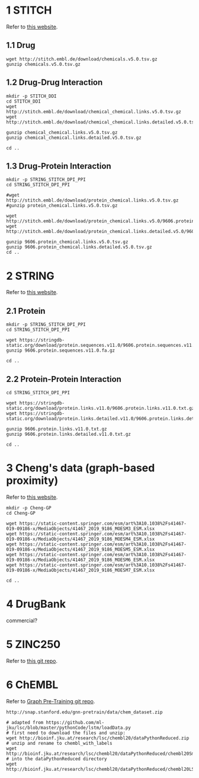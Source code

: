 # 1 STITCH

Refer to [this website](http://stitch.embl.de/cgi/download.pl?UserId=brZwE7NC7wm0&sessionId=NwiV0asmJEYj).

## 1.1 Drug

```
wget http://stitch.embl.de/download/chemicals.v5.0.tsv.gz
gunzip chemicals.v5.0.tsv.gz
```

## 1.2 Drug-Drug Interaction

```
mkdir -p STITCH_DDI
cd STITCH_DDI
wget http://stitch.embl.de/download/chemical_chemical.links.v5.0.tsv.gz
wget http://stitch.embl.de/download/chemical_chemical.links.detailed.v5.0.tsv.gz

gunzip chemical_chemical.links.v5.0.tsv.gz
gunzip chemical_chemical.links.detailed.v5.0.tsv.gz

cd ..
```

## 1.3 Drug-Protein Interaction

```
mkdir -p STRING_STITCH_DPI_PPI
cd STRING_STITCH_DPI_PPI

#wget http://stitch.embl.de/download/protein_chemical.links.v5.0.tsv.gz
#gunzip protein_chemical.links.v5.0.tsv.gz

wget http://stitch.embl.de/download/protein_chemical.links.v5.0/9606.protein_chemical.links.v5.0.tsv.gz
wget http://stitch.embl.de/download/protein_chemical.links.detailed.v5.0/9606.protein_chemical.links.detailed.v5.0.tsv.gz

gunzip 9606.protein_chemical.links.v5.0.tsv.gz
gunzip 9606.protein_chemical.links.detailed.v5.0.tsv.gz
cd ..
```

# 2 STRING

Refer to [this website](https://string-db.org/cgi/download.pl?sessionId=BROC69NXnwj6).

## 2.1 Protein

```
mkdir -p STRING_STITCH_DPI_PPI
cd STRING_STITCH_DPI_PPI

wget https://stringdb-static.org/download/protein.sequences.v11.0/9606.protein.sequences.v11.0.fa.gz
gunzip 9606.protein.sequences.v11.0.fa.gz

cd ..
```

## 2.2 Protein-Protein Interaction

```
cd STRING_STITCH_DPI_PPI

wget https://stringdb-static.org/download/protein.links.v11.0/9606.protein.links.v11.0.txt.gz
wget https://stringdb-static.org/download/protein.links.detailed.v11.0/9606.protein.links.detailed.v11.0.txt.gz

gunzip 9606.protein.links.v11.0.txt.gz
gunzip 9606.protein.links.detailed.v11.0.txt.gz

cd ..
```

# 3 Cheng's data (graph-based proximity)

Refer to [this website](https://www.nature.com/articles/s41467-019-09186-x).

```
mkdir -p Cheng-GP
cd Cheng-GP

wget https://static-content.springer.com/esm/art%3A10.1038%2Fs41467-019-09186-x/MediaObjects/41467_2019_9186_MOESM3_ESM.xlsx
wget https://static-content.springer.com/esm/art%3A10.1038%2Fs41467-019-09186-x/MediaObjects/41467_2019_9186_MOESM4_ESM.xlsx
wget https://static-content.springer.com/esm/art%3A10.1038%2Fs41467-019-09186-x/MediaObjects/41467_2019_9186_MOESM5_ESM.xlsx
wget https://static-content.springer.com/esm/art%3A10.1038%2Fs41467-019-09186-x/MediaObjects/41467_2019_9186_MOESM6_ESM.xlsx
wget https://static-content.springer.com/esm/art%3A10.1038%2Fs41467-019-09186-x/MediaObjects/41467_2019_9186_MOESM7_ESM.xlsx

cd ..
```

# 4 DrugBank

commercial?

# 5 ZINC250

Refer to [this git repo](https://github.com/chao1224/molecule_generation).

# 6 ChEMBL

Refer to [Graph Pre-Training git repo](https://github.com/snap-stanford/pretrain-gnns).

```
http://snap.stanford.edu/gnn-pretrain/data/chem_dataset.zip

# adapted from https://github.com/ml-jku/lsc/blob/master/pythonCode/lstm/loadData.py
# first need to download the files and unzip:
wget http://bioinf.jku.at/research/lsc/chembl20/dataPythonReduced.zip
# unzip and rename to chembl_with_labels
wget http://bioinf.jku.at/research/lsc/chembl20/dataPythonReduced/chembl20Smiles.pckl
# into the dataPythonReduced directory
wget http://bioinf.jku.at/research/lsc/chembl20/dataPythonReduced/chembl20LSTM.pckl
```